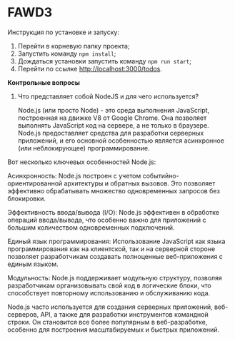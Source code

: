 # FAWD3
Инструкция по установке и запуску:
1. Перейти в корневую папку проекта;
2. Запустить команду `npm install`;
3. Дождаться установки запустить команду `npm run start`;
4. Перейти по ссылке [http://localhost:3000/todos](http://localhost:3000/todos).

**Контрольные вопросы**
1. Что представляет собой NodeJS и для чего используется?
   
   Node.js (или просто Node) - это среда выполнения JavaScript, построенная на движке V8 от Google Chrome. Она позволяет выполнять JavaScript код на сервере, а не только в браузере. Node.js предоставляет средства   для разработки серверных приложений, и его основной особенностью является асинхронное (или неблокирующее) программирование.

Вот несколько ключевых особенностей Node.js:

   Асинхронность: Node.js построен с учетом событийно-ориентированной архитектуры и обратных вызовов. Это позволяет эффективно обрабатывать множество одновременных запросов без блокировки.
   
   Эффективность ввода/вывода (I/O): Node.js эффективен в обработке операций ввода/вывода, что особенно важно для приложений с большим количеством одновременных подключений.
   
   Единый язык программирования: Использование JavaScript как языка программирования как на клиентской, так и на серверной стороне позволяет разработчикам создавать полноценные веб-приложения с единым языком.
   
   Модульность: Node.js поддерживает модульную структуру, позволяя разработчикам организовывать свой код в логические блоки, что способствует повторному использованию и обслуживанию кода.
   
Node.js часто используется для создания серверных приложений, веб-серверов, API, а также для разработки инструментов командной строки. Он становится все более популярным в веб-разработке, особенно для построения   масштабируемых и быстрых приложений.
